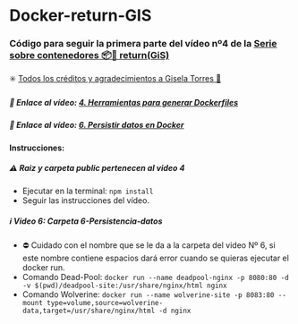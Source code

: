 # Docker-return-GIS
### Código para seguir la primera parte del vídeo nº4 de la [Serie sobre contenedores 📦🐳 return(GiS)](https://www.youtube.com/watch?v=SpMdQRGGwRE&list=PLO9JpmNAsqM6PxlmKj6kfX-a8WwZJnwD9)
 ✳️ [Todos los créditos y agradecimientos a Gisela Torres 💐](https://www.youtube.com/@returngis) 
##### 🔗 Enlace al vídeo: [4. Herramientas para generar Dockerfiles](https://www.youtube.com/watch?v=hZQA51uoHAU)
##### 🔗 Enlace al vídeo: [6. Persistir datos en Docker](https://www.youtube.com/watch?v=-PVExF6XRik)

#### Instrucciones:
#####  ⚠️ Raiz y carpeta public pertenecen al video 4 
  - Ejecutar en la terminal: `npm install`
  - Seguir las instrucciones del vídeo.
#####  ℹ️ Video 6: Carpeta 6-Persistencia-datos
  - ⛔️ Cuidado con el nombre que se le da a la carpeta del video Nº 6, si este nombre contiene espacios dará error cuando se quieras ejecutar el docker run.
  - Comando Dead-Pool: `docker run --name deadpool-nginx -p 8080:80 -d -v $(pwd)/deadpool-site:/usr/share/nginx/html nginx`
  - Comando Wolverine: `docker run --name wolverine-site -p 8083:80 --mount type=volume,source=wolverine-data,target=/usr/share/nginx/html -d nginx`
